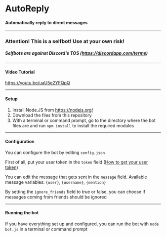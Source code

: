 # AutoReply
#### Automatically reply to direct messages

---

### Attention! This is a selfbot! Use at your own risk!
##### Selfbots are against Discord's TOS (https://discordapp.com/terms)

---

#### Video Tutorial
https://youtu.be/uaU5e2YFQpQ

---

#### Setup

1. Install Node.JS from https://nodejs.org/
2. Download the files from this repository
3. With a terminal or command prompt, go to the directory where the bot files are and run ``npm install`` to install the required modules

---

#### Configuration

You can configure the bot by editing ``config.json``

First of all, put your user token in the ``token`` field ([How to get your user token](https://youtu.be/tI1lzqzLQCs))

You can edit the message that gets sent in the ``message`` field. Available message variables: ``{user}``, ``{username}``, ``{mention}``

By setting the ``ignore_friends`` field to true or false, you can choose if messages coming from friends should be ignored

---

#### Running the bot

If you have everything set up and configured, you can run the bot with ``node bot.js`` in a terminal or command prompt

